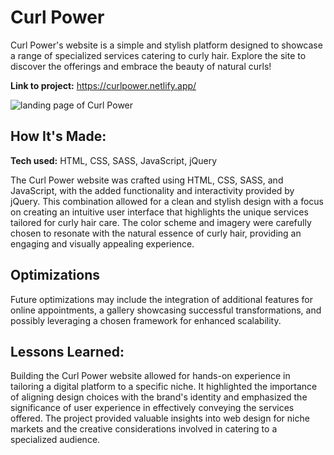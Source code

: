 # Curl Power
Curl Power's website is a simple and stylish platform designed to showcase a range of specialized services catering to curly hair. Explore the site to discover the offerings and embrace the beauty of natural curls!

**Link to project:** https://curlpower.netlify.app/

![landing page of Curl Power](https://u.cubeupload.com/rzagramonte/curlpowerGitHub.png)

## How It's Made:

**Tech used:** HTML, CSS, SASS, JavaScript, jQuery

The Curl Power website was crafted using HTML, CSS, SASS, and JavaScript, with the added functionality and interactivity provided by jQuery. This combination allowed for a clean and stylish design with a focus on creating an intuitive user interface that highlights the unique services tailored for curly hair care. The color scheme and imagery were carefully chosen to resonate with the natural essence of curly hair, providing an engaging and visually appealing experience.

## Optimizations

Future optimizations may include the integration of additional features for online appointments, a gallery showcasing successful transformations, and possibly leveraging a chosen framework for enhanced scalability.

## Lessons Learned:

Building the Curl Power website allowed for hands-on experience in tailoring a digital platform to a specific niche. It highlighted the importance of aligning design choices with the brand's identity and emphasized the significance of user experience in effectively conveying the services offered. The project provided valuable insights into web design for niche markets and the creative considerations involved in catering to a specialized audience.
